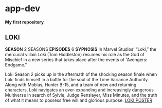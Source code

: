 # app-dev
**My first repository** 

## LOKI
**SEASON**
2 SEASONS
**EPISODES**
6
**SYPNOSIS**
In Marvel Studios’ “Loki,” the mercurial villain Loki (Tom Hiddleston) resumes his role as the God of Mischief in a new series that takes place after the events of “Avengers: Endgame.”

Loki Season 2 picks up in the aftermath of the shocking season finale when Loki finds himself in a battle for the soul of the Time Variance Authority. Along with Mobius, Hunter B-15, and a team of new and returning characters, Loki navigates an ever-expanding and increasingly dangerous Multiverse in search of Sylvie, Judge Renslayer, Miss Minutes, and the truth of what it means to possess free will and glorious purpose.
[LOKI POSTER](https://media.comicbook.com/2021/05/loki-poster-1267988.jpeg?auto=webp&width=1080&height=1350&crop=1080:1350,smart)
